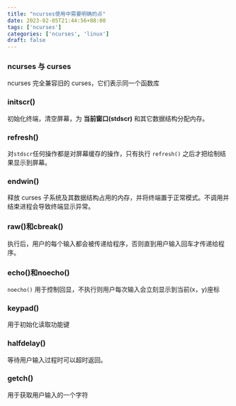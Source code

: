 ```yaml
---
title: "ncurses使用中需要明确的点"
date: 2023-02-05T21:44:56+08:00
tags: ['ncurses']
categories: ['ncurses', 'linux']
draft: false
---
```


### ncurses 与 curses

ncurses 完全兼容旧的 curses，它们表示同一个函数库

### initscr()

初始化终端，清空屏幕，为 **当前窗口(stdscr)** 和其它数据结构分配内存。

### refresh()

对`stdscr`任何操作都是对屏幕缓存的操作，只有执行 `refresh()` 之后才把绘制结果显示到屏幕。

### endwin()

释放 curses 子系统及其数据结构占用的内存，并将终端置于正常模式。不调用并结束进程会导致终端显示异常。

### raw()和cbreak()

执行后，用户的每个输入都会被传递给程序，否则直到用户输入回车才传递给程序。

### echo()和noecho()

`noecho()` 用于控制回显，不执行则用户每次输入会立刻显示到当前(x，y)座标

### keypad()

用于初始化读取功能键

### halfdelay()

等待用户输入过程时可以超时返回。

### getch()

用于获取用户输入的一个字符

